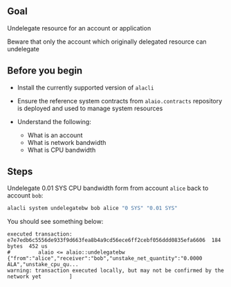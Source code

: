 ## Goal

Undelegate resource for an account or application

Beware that only the account which originally delegated resource can undelegate

## Before you begin

- Install the currently supported version of `alacli`

- Ensure the reference system contracts from `alaio.contracts` repository is deployed and used to manage system resources

- Understand the following:
  - What is an account
  - What is network bandwidth
  - What is CPU bandwidth

## Steps

Undelegate 0.01 SYS CPU bandwidth form from account `alice` back to account `bob`:

```sh
alacli system undelegatebw bob alice "0 SYS" "0.01 SYS"
```

You should see something below:

```console
executed transaction: e7e7edb6c5556de933f9d663fea8b4a9cd56ece6ff2cebf056ddd0835efa6606  184 bytes  452 us
#         alaio <= alaio::undelegatebw          {"from":"alice","receiver":"bob","unstake_net_quantity":"0.0000 ALA","unstake_cpu_qu...
warning: transaction executed locally, but may not be confirmed by the network yet         ]
```
